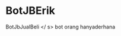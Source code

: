 # BotJBErik
BotJbJualBeli
</s> </s> </s> </s> </s> </s> </s> </s> </s> </s> </s> </s> </ s> </s> </s> </s> </s> </s> </s> </s> </s> </s> </s> </s> </s> </s> </s> bot orang hanyaderhana
